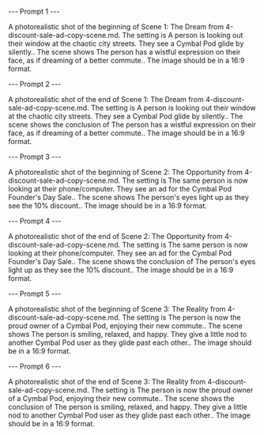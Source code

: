 --- Prompt 1 ---

A photorealistic shot of the beginning of Scene 1: The Dream from 4-discount-sale-ad-copy-scene.md.
The setting is A person is looking out their window at the chaotic city streets. They see a Cymbal Pod glide by silently..
The scene shows The person has a wistful expression on their face, as if dreaming of a better commute..
The image should be in a 16:9 format.

--- Prompt 2 ---

A photorealistic shot of the end of Scene 1: The Dream from 4-discount-sale-ad-copy-scene.md.
The setting is A person is looking out their window at the chaotic city streets. They see a Cymbal Pod glide by silently..
The scene shows the conclusion of The person has a wistful expression on their face, as if dreaming of a better commute..
The image should be in a 16:9 format.

--- Prompt 3 ---

A photorealistic shot of the beginning of Scene 2: The Opportunity from 4-discount-sale-ad-copy-scene.md.
The setting is The same person is now looking at their phone/computer. They see an ad for the Cymbal Pod Founder's Day Sale..
The scene shows The person's eyes light up as they see the 10% discount..
The image should be in a 16:9 format.

--- Prompt 4 ---

A photorealistic shot of the end of Scene 2: The Opportunity from 4-discount-sale-ad-copy-scene.md.
The setting is The same person is now looking at their phone/computer. They see an ad for the Cymbal Pod Founder's Day Sale..
The scene shows the conclusion of The person's eyes light up as they see the 10% discount..
The image should be in a 16:9 format.

--- Prompt 5 ---

A photorealistic shot of the beginning of Scene 3: The Reality from 4-discount-sale-ad-copy-scene.md.
The setting is The person is now the proud owner of a Cymbal Pod, enjoying their new commute..
The scene shows The person is smiling, relaxed, and happy. They give a little nod to another Cymbal Pod user as they glide past each other..
The image should be in a 16:9 format.

--- Prompt 6 ---

A photorealistic shot of the end of Scene 3: The Reality from 4-discount-sale-ad-copy-scene.md.
The setting is The person is now the proud owner of a Cymbal Pod, enjoying their new commute..
The scene shows the conclusion of The person is smiling, relaxed, and happy. They give a little nod to another Cymbal Pod user as they glide past each other..
The image should be in a 16:9 format.

